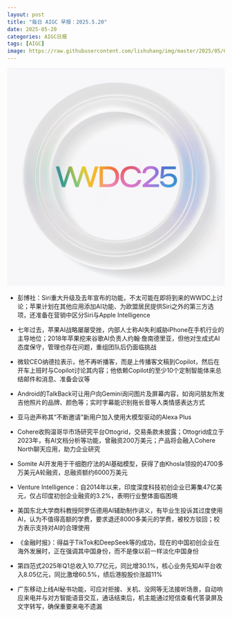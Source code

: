 ```yaml
---
layout: post
title: "每日 AIGC 早报：2025.5.20"
date: 2025-05-20
categories: AIGC日报
tags: [AIGC]
image: https://raw.githubusercontent.com/lishuhang/img/master/2025/05/0520-d.jpg
---
```


![封面图](https://raw.githubusercontent.com/lishuhang/img/master/2025/05/0520-d.jpg)

  - 彭博社：Siri重大升级及去年宣布的功能，不太可能在即将到来的WWDC上讨论；苹果计划在其他应用添加AI功能、为欧盟居民提供Siri之外的第三方选项，还准备在营销中区分Siri与Apple Intelligence

  - 七年过去，苹果AI战略屡屡受挫，内部人士称AI失利威胁iPhone在手机行业的主导地位；2018年苹果挖来谷歌AI负责人约翰·詹南德里亚，但他对生成式AI态度保守，管理也存在问题，重组团队后仍面临挑战

  - 微软CEO纳德拉表示，他不再听播客，而是上传播客文稿到Copilot，然后在开车上班时与Copilot讨论其内容；他依赖Copilot的至少10个定制智能体来总结邮件和消息、准备会议等

  - Android的TalkBack可让用户向Gemini询问图片及屏幕内容，如询问朋友所发吉他照片的品牌、颜色等；实时字幕能识别拖长音等人类情感表达方式

  - 亚马逊声称其“不断邀请”新用户加入使用大模型驱动的Alexa Plus

  - Cohere收购温哥华市场研究平台Ottogrid，交易条款未披露；Ottogrid成立于2023年，有AI文档分析等功能，曾融资200万美元；产品将会融入Cohere North聊天应用，助力企业研究

  - Somite AI开发用于干细胞疗法的AI基础模型，获得了由Khosla领投的4700多万美元A轮融资，总融资额约6000万美元

  - Venture Intelligence：自2014年以来，印度深度科技初创企业已筹集47亿美元，仅占印度初创企业融资的3.2%，表明行业整体面临困境

  - 美国东北大学商科教授阿罗伍德用AI辅助制作讲义，有毕业生投诉其过度使用AI，认为不值得高额的学费，要求退还8000多美元的学费，被校方驳回；校方表示支持对AI的合理使用

  - 《金融时报》：得益于TikTok和DeepSeek等的成功，现在的中国初创企业在海外发展时，正在强调其中国身份，而不是像以前一样淡化中国身份

  - 第四范式2025年Q1总收入10.77亿元，同比增30.1%，核心业务先知AI平台收入8.05亿元，同比激增60.5%，绩后港股股价涨超11%

  - 广东移动上线AI秘书功能，可应对拒接、关机、没网等无法接听场景，自动响应来电并与对方智能语音交互，通话结束后，机主能通过短信查看代答录屏及文字转写，确保重要来电不遗漏